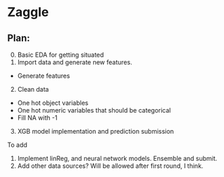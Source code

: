 # Zaggle

## Plan:

0. Basic EDA for getting situated
1. Import data and generate new features. 
- Generate features
2. Clean data
- One hot object variables
- One hot numeric variables that should be categorical
- Fill NA with -1
3. XGB model implementation and prediction submission

To add 
1. Implement linReg, and neural network models. Ensemble and submit.
2. Add other data sources? Will be allowed after first round, I think.

